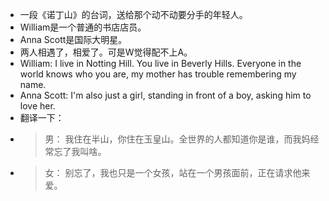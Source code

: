- 一段《诺丁山》的台词，送给那个动不动要分手的年轻人。
- William是一个普通的书店店员。
- Anna Scott是国际大明星。
- 两人相遇了，相爱了。可是W觉得配不上A。
- William: I live in Notting Hill. You live in Beverly Hills. Everyone in the world knows who you are, my mother has trouble remembering my name.
- Anna Scott: I'm also just a girl, standing in front of a boy, asking him to love her.
- 翻译一下：
- > 男： 我住在半山，你住在玉皇山。全世界的人都知道你是谁，而我妈经常忘了我叫啥。
- > 女： 别忘了，我也只是一个女孩，站在一个男孩面前，正在请求他来爱。
